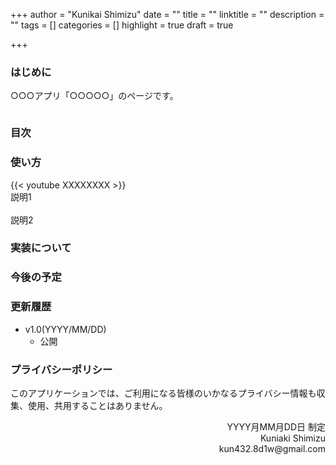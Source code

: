 +++
author = "Kunikai Shimizu"
date = ""
title = ""
linktitle = ""
description = ""
tags = []
categories = []
highlight = true
draft = true

+++

### **はじめに**

○○○アプリ「○○○○○」のページです。

<img src="">

### **目次**



### **使い方**

{{< youtube XXXXXXXX >}}
<br />
説明1
<br />
<br />
説明2

### **実装について**

### **今後の予定**

### **更新履歴**

- v1.0(YYYY/MM/DD)
  - 公開

### **プライバシーポリシー**

このアプリケーションでは、ご利用になる皆様のいかなるプライバシー情報も収集、使用、共用することはありません。

<div style="text-align: right;">
YYYY月MM月DD日 制定<br />
Kuniaki Shimizu<br />
kun432.8d1w@gmail.com<br />
</div>